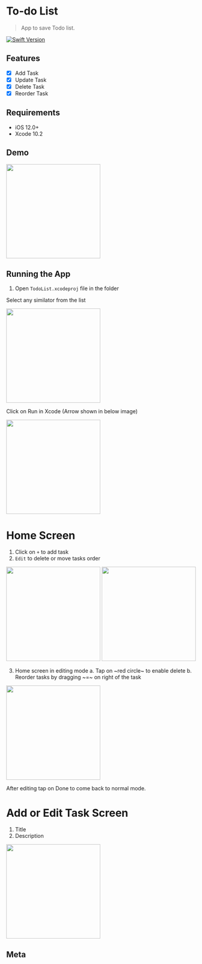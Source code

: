 # To-do List
> App to save Todo list.

[![Swift Version][swift-image]][swift-url]

## Features
- [x] Add Task
- [x] Update Task
- [x] Delete Task
- [x] Reorder Task

## Requirements

- iOS 12.0+
- Xcode 10.2

## Demo

<img src="./demo.gif" width="250" />

## Running the App

1. Open `TodoList.xcodeproj` file in the folder

Select any similator from the list

<img src="./xcode_screen2.png" width="250" />

Click on Run in Xcode (Arrow shown in below image)

<img src="./xcode_screen.png" width="250" />

# Home Screen

1. Click on `+` to add task
2. `Edit` to delete or move tasks order

<img src="./Home.png" width="250" />

<img src="./Home1.png" width="250" />

3. Home screen in editing mode
a. Tap on ~red circle~ to enable delete
b. Reorder tasks by dragging ~=~ on right of the task

<img src="./Delete.png" width="250" />

After editing tap on Done to come back to normal mode.

# Add or Edit Task Screen
1. Title
2. Description

<img src="./Add.png" width="250" />

## Meta

[swift-image]:https://img.shields.io/badge/swift-5.0-orange.svg
[swift-url]: https://swift.org/

